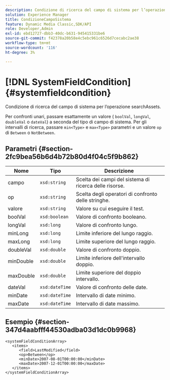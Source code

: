 ```yaml
---
description: Condizione di ricerca del campo di sistema per l’operazione searchAssets.
solution: Experience Manager
title: CondizioneCampoSistema
feature: Dynamic Media Classic,SDK/API
role: Developer,Admin
exl-id: ebd12727-dbb3-40dc-b631-945415331be6
source-git-commit: f42378a20b58e4c5ebc961c6526d7cecabc2ae38
workflow-type: tm+mt
source-wordcount: '116'
ht-degree: 3%

---
```


# [!DNL SystemFieldCondition]{#systemfieldcondition}

Condizione di ricerca del campo di sistema per l’operazione searchAssets.

Per confronti unari, passare esattamente un valore ( `boolVal`, `longVal`, `doubleVal` o `dateVal`) a seconda del tipo di campo di sistema. Per gli intervalli di ricerca, passare `min<Type>` e `max<Type>` parametri e un valore `op` di `Between` o `NotBetween`.

## Parametri {#section-2fc9bea56b6d4b72b80d4f04c5f9b862}

| Nome | Tipo | Descrizione |
|---|---|---|
| campo | `xsd:string` | Scelta dei campi del sistema di ricerca delle risorse. |
| op | `xsd:string` | Scelta degli operatori di confronto delle stringhe. |
| valore | `xsd:string` | Valore su cui eseguire il test. |
| boolVal | `xsd:boolean` | Valore di confronto booleano. |
| longVal | `xsd:long` | Valore di confronto lungo. |
| minLong | `xsd:long` | Limite inferiore del lungo raggio. |
| maxLong | `xsd:long` | Limite superiore del lungo raggio. |
| doubleVal | `xsd:double` | Valore di confronto doppio. |
| minDouble | `xsd:double` | Limite inferiore dell&#39;intervallo doppio. |
| maxDouble | `xsd:double` | Limite superiore del doppio intervallo. |
| dateVal | `xsd:dateTime` | Valore di confronto delle date. |
| minDate | `xsd:dateTime` | Intervallo di date minimo. |
| maxDate | `xsd:dateTime` | Intervallo di date massimo. |

## Esempio {#section-347d4aabfff44530adba03d1dc0b9968}

```
<systemFieldConditionArray>
   <items>
      <field>LastModified</field>
      <op>Between</op>
      <minDate>2007-08-01T00:00:00</minDate>
      <maxDate>2007-12-01T00:00:00</maxDate>
   </items>
</systemFieldConditionArray>
```

